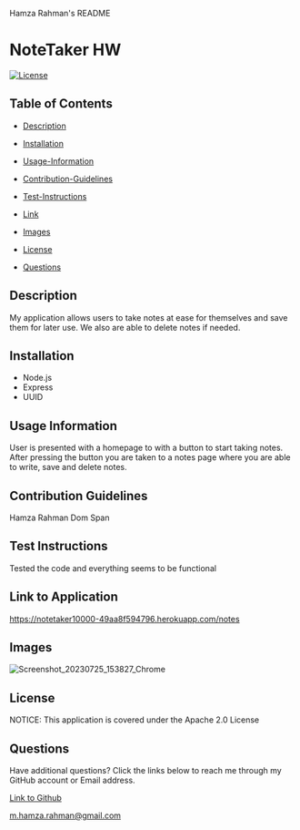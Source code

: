 Hamza Rahman's README

 # NoteTaker HW

[![License](https://img.shields.io/badge/License-Apache_2.0-blue.svg)](https://opensource.org/licenses/Apache-2.0)

## Table of Contents

 * [Description](#description)

 * [Installation](#installation)

 * [Usage-Information](#usage-information)

 * [Contribution-Guidelines](#contribution-guidelines)

 * [Test-Instructions](#test-instructions)

 * [Link](#Link)

 * [Images](#Images)

 * [License](#license)

 * [Questions](#questions)

## Description

My application allows users to take notes at ease for themselves and save them for later use. We also are able to delete notes if needed.

## Installation

* Node.js
* Express
* UUID

## Usage Information

User is presented with a homepage to with a button to start taking notes. After pressing the button you are taken to a notes page where you are able to write, save and delete notes.


## Contribution Guidelines

Hamza Rahman
Dom Span

## Test Instructions

Tested the code and everything seems to be functional

## Link to Application
https://notetaker10000-49aa8f594796.herokuapp.com/notes

## Images

![Screenshot_20230725_153827_Chrome](https://github.com/HamzaR19/NotetakerHW/assets/132932060/f52fb79e-de73-4732-b7e5-326e4a4f3208)

## License

NOTICE: This application is covered under the Apache 2.0 License

## Questions

Have additional questions? Click the links below to reach me through my GitHub account or Email address.

[Link to Github](https://github.com/Hamzar19)

<a href="mailto:m.hamza.rahman@gmail.com">m.hamza.rahman@gmail.com</a>

